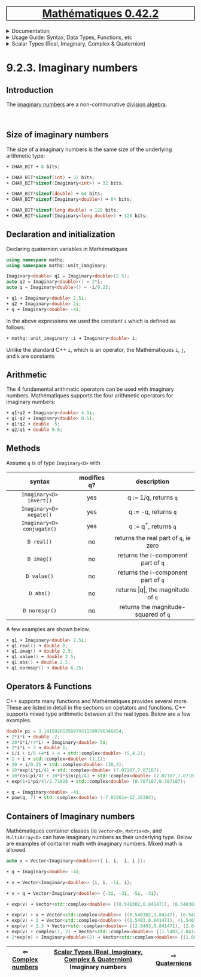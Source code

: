 <h1 style='border: 2px solid; text-align: center'><a href='../README.md'>Mathématiques 0.42.2</a></h1>

<details>

<summary>Documentation</summary>

# [Documentation](../../../README.md)<br>
Chapter 1. [License](../../../license/README.md)<br>
Chapter 2. [About](../../../about/README.md)<br>
Chapter 3. [Versioning](../../../versioning/README.md)<br>
Chapter 4. [Status & Release Notes](../../../status-release/README.md)<br>
Chapter 5. [Upcoming Development](../../../development-schedule/README.md)<br>
Chapter 6. [Introduction with Examples](../../../intro/README.md)<br>
Chapter 7. [Installation](../../../installation/README.md)<br>
Chapter 8. [Your First Mathématiques Project](../../../first-project/README.md)<br>
Chapter 9. _Usage Guide: Syntax, Data Types, Functions, etc_ <br>
Chapter 10. [Benchmarks](../../../benchmarks/README.md)<br>
Chapter 11. [Tests](../../../test/README.md)<br>
Chapter 12. [Developer Guide: Modifying and Extending Mathématiques](../../../developer-guide/README.md)<br>


</details>



<details>

<summary>Usage Guide: Syntax, Data Types, Functions, etc</summary>

# [9. Usage Guide: Syntax, Data Types, Functions, etc](../../README.md)<br>
9.1. [Usage Guide Notation](../../notation/README.md)<br>
9.2. _Scalar Types (Real, Imaginary, Complex & Quaternion)_ <br>
9.3. [Container Types (Vector, Matrix & MultiArray)](../../multiarrays/README.md)<br>
9.4. [Operators](../../operators/README.md)<br>
9.5. [Functions](../../functions/README.md)<br>
9.6. [Linear Algebra](../../linear-algebra/README.md)<br>
9.7. [Indexing, Masks, and Sorting](../../indexing-sorting/README.md)<br>
9.8. [Ranges and Grids](../../ranges-grids/README.md)<br>
9.9. [Calculus](../../calculus/README.md)<br>
9.10. [Vector Calculus](../../vector-calculus/README.md)<br>
9.11. [MultiArray Calculus](../../tensor-calculus/README.md)<br>
9.12. [Display of Results](../../display/README.md)<br>
9.13. [FILE I/O](../../file-io/README.md)<br>
9.14. [Debug Modes](../../debug/README.md)<br>


</details>



<details>

<summary>Scalar Types (Real, Imaginary, Complex & Quaternion)</summary>

# [9.2. Scalar Types (Real, Imaginary, Complex & Quaternion)](../README.md)<br>
9.2.1. [Reals](../real/README.md)<br>
9.2.2. [Complex numbers](../complex/README.md)<br>
9.2.3. _Imaginary numbers_ <br>
9.2.4. [Quaternions](../quaternion/README.md)<br>


</details>



# 9.2.3. Imaginary numbers



## Introduction
The [imaginary numbers](https://mathworld.wolfram.com/Imaginary.html) are a non-communative [division algebra](https://en.wikipedia.org/wiki/Division_algebra).



<br>

## Size of imaginary numbers
The size of a imaginary numbers is the same size of the underlying arithmetic type:


```C++
☀ CHAR_BIT ➜ 8 bits;

☀ CHAR_BIT*sizeof(int) ➜ 32 bits;
☀ CHAR_BIT*sizeof(Imaginary<int>) ➜ 32 bits;

☀ CHAR_BIT*sizeof(double) ➜ 64 bits;
☀ CHAR_BIT*sizeof(Imaginary<double>) ➜ 64 bits;

☀ CHAR_BIT*sizeof(long double) ➜ 128 bits;
☀ CHAR_BIT*sizeof(Imaginary<long double>) ➜ 128 bits;

```
## Declaration and initialization
Declaring quaternion variables in Mathématiques


```C++
using namespace mathq;
using namespace mathq::unit_imaginary;

Imaginary<double> q1 = Imaginary<double>(2.5);
auto q2 = Imaginary<double>() = 2*i;
auto q = Imaginary<double>() = -i/0.25;

☀ q1 ➜ Imaginary<double> 2.5i;
☀ q2 ➜ Imaginary<double> 2i;
☀ q ➜ Imaginary<double> -4i;
```
In the above expressions we used the constant `i` which is defined as follows:

```C++
☀ mathq::unit_imaginary::i ➜ Imaginary<double> i;
```
Unlike the standard C++ `i`, which is an operator, the Mathématiques `i`, `j`, and `k` are constants
## Arithmetic
The 4 fundamental arithmetic operators can be used with imaginary numbers.
Mathématiques supports the four arithmetic operators for imaginary numbers:

```C++
☀ q1+q2 ➜ Imaginary<double> 4.5i;
☀ q1-q2 ➜ Imaginary<double> 0.5i;
☀ q1*q2 ➜ double -5;
☀ q2/q1 ➜ double 0.8;
```
## Methods
Assume `q`  is of type `Imaginary<D>` with 

| syntax | modifies q? | description | 
| :---: | :---: | :---: | 
| `Imaginary<D> invert()` | yes | q := 1/q, returns `q` | 
| `Imaginary<D> negate()` | yes | q := -q, returns `q` | 
| `Imaginary<D> conjugate()` | yes | q := q<sup>*</sup>, returns `q` | 
| `D real()` | no | returns the real part of `q`, ie zero | 
| `D imag()` | no | returns the i-component part of `q` | 
| `D value()` | no | returns the i-component part of `q` | 
| `D abs()` | no | returns \|_q_\|, the magnitude of `q` | 
| `D normsqr()` | no | returns the magnitude-squared of `q` | 
A few examples are shown below.

```C++
☀ q1 ➜ Imaginary<double> 2.5i;
☀ q1.real() ➜ double 0;
☀ q1.imag() ➜ double 2.5;
☀ q1.value() ➜ double 2.5;
☀ q1.abs() ➜ double 2.5;
☀ q1.normsqr() ➜ double 6.25;
```
## Operators & Functions

C++ supports many functions and Mathématiques provides several more.  These are listed in detail in the sections on opetators and functions.  C++ supports mixed type arithmetic between all the real types.
Below are a few examples.



```C++
double pi = 3.14159265358979311599796346854;
☀ 2*i*i ➜ double -2;
☀ 20*i*i/(4*i) ➜ Imaginary<double> 5i;
☀ 2*i*i + 3 ➜ double 1;
☀ i/i + i/5 +4*i + 4 ➜ std::complex<double> (5,4.2);
☀ 1 + i ➜ std::complex<double> (1,1);
☀ 20 + i/0.25 ➜ std::complex<double> (20,4);
☀ 10*exp(i*pi/4) ➜ std::complex<double> (7.07107,7.07107);
☀ 10*cos(pi/4) + 10*i*sin(pi/4) ➜ std::complex<double> (7.07107,7.07107);
☀ exp(1+i*pi/4)/2.71828 ➜ std::complex<double> (0.707107,0.707107);

☀ q ➜ Imaginary<double> -4i;
☀ pow(q, 7) ➜ std::complex<double> (-7.02261e-12,16384);
```
## Containers of Imaginary numbers

Mathématiques container classes (ie `Vector<D>`, `Matrix<d>`, and `MultiArray<D>` can have imaginary numbers as their underlying type.
Below are examples of container math with imaginary numbers.  Mixed math is allowed.


```C++
auto v = Vector<Imaginary<double>>({ i, i, -i, i });
```
```C++
☀ q ➜ Imaginary<double> -4i;

☀ v ➜ Vector<Imaginary<double>> {i, i, -1i, i};

☀ v + q ➜ Vector<Imaginary<double>> {-3i, -3i, -5i, -3i};

☀ exp(v) ➜ Vector<std::complex<double>> {(0.540302,0.841471), (0.540302,0.841471), (0.540302,-0.841471), (0.540302,0.841471)};

☀ exp(v) + v ➜ Vector<std::complex<double>> {(0.540302,1.84147), (0.540302,1.84147), (0.540302,-1.84147), (0.540302,1.84147)};
☀ exp(v) + 1 ➜ Vector<std::complex<double>> {(1.5403,0.841471), (1.5403,0.841471), (1.5403,-0.841471), (1.5403,0.841471)};
☀ exp(v) + 2.3 ➜ Vector<std::complex<double>> {(2.8403,0.841471), (2.8403,0.841471), (2.8403,-0.841471), (2.8403,0.841471)};
☀ exp(v) + complex(1, 2) ➜ Vector<std::complex<double>> {(1.5403,2.84147), (1.5403,2.84147), (1.5403,1.15853), (1.5403,2.84147)};
☀ 2*exp(v) + Imaginary<double>(2) ➜ Vector<std::complex<double>> {(1.0806,3.68294), (1.0806,3.68294), (1.0806,0.317058), (1.0806,3.68294)};
```


| ⇦ <br />[Complex numbers](../complex/README.md)  | [Scalar Types (Real, Imaginary, Complex & Quaternion)](../README.md)<br />Imaginary numbers<br /><img width=1000/> | ⇨ <br />[Quaternions](../quaternion/README.md)   |
| ------------ | :-------------------------------: | ------------ |

